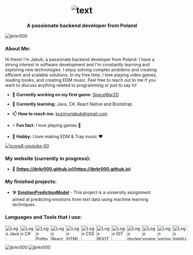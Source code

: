 <h1 align="center">
  <img src="https://github.com/JBRKR000/JBRKR000/assets/119077506/946028c6-65f1-4ad7-9c86-a11eec7f1bdd" alt="text"/>
</h1>
<h3 align="center">A passionate backend developer from Poland</h3>
<p align="left"><img src="https://komarev.com/ghpvc/?username=jbrkr000&label=Profile%20views&color=ff0000&style=flat" alt="jbrkr000"/> </p>
<h3 align="left">About Me:</h2> 

<p align="left">Hi there! I'm Jakub, a passionate backend developer from Poland. I have a strong interest in software development and I'm constantly learning and exploring new technologies. I enjoy solving complex problems and creating efficient and scalable solutions. In my free time, I love playing video games, reading books, and creating EDM music. Feel free to reach out to me if you want to discuss anything related to programming or just to say hi!</p>



- 🔭 **Currently working on my first game:** [SpaceWar2D](https://github.com/JBRKR000/SpaceWar2D)

- 🌱 **Currently learning:** Java, C#, React Native and Bootstrap

- 📫 **How to reach me:** kozimorjakub@gmail.com

- ⚡ **Fun fact:** I love playing games 🤪

- 🎵 **Hobby:** I love making EDM & Trap music ❤️

[![icons8-youtube-50](https://github.com/JBRKR000/JBRKR000/assets/119077506/418a6e5f-0974-4af4-96ad-517231585419)](https://www.youtube.com/@JBRKR) 

<h3 align="left">My website (currently in progress):</h3>

- 📡 **[https://jbrkr000.github.io](https://jbrkr000.github.io)**


<h3 align="left">My finished projects:</h3> 

- 🛠️ **[EmotionPredictionModel](https://github.com/JBRKR000/EmotionPredictionModel)** - This project is a university assignment aimed at predicting emotions from text data using machine learning techniques.

<p align="left">
</p>

<h3 align="left">Languages and Tools that I use:</h3> 
<div style="display: flex; align-items: center;">
<img src="https://cdn.jsdelivr.net/gh/devicons/devicon@latest/icons/java/java-original-wordmark.svg" alt="Logo Java" width="50" height="50">
<img src="https://cdn.jsdelivr.net/gh/devicons/devicon@latest/icons/csharp/csharp-original.svg" alt="Logo C#" width="50" height="50">
<img src="https://cdn.jsdelivr.net/gh/devicons/devicon@latest/icons/python/python-plain-wordmark.svg" alt="Logo Python" width="50" height="50">
<img src="https://cdn.jsdelivr.net/gh/devicons/devicon@latest/icons/react/react-original-wordmark.svg" alt="Logo React" width="50" height="50">
<img src="https://cdn.jsdelivr.net/gh/devicons/devicon@latest/icons/html5/html5-plain-wordmark.svg" alt="Logo HTML" width="50" height="50">
<img src="https://cdn.jsdelivr.net/gh/devicons/devicon@latest/icons/css3/css3-plain-wordmark.svg" alt="Logo CSS" width="50" height="50">
<img src="https://cdn.jsdelivr.net/gh/devicons/devicon@latest/icons/bootstrap/bootstrap-original-wordmark.svg" alt="Logo BOOTSTRAP" width="50" height="50">
<img src="https://cdn.jsdelivr.net/gh/devicons/devicon@latest/icons/git/git-original.svg" alt="Logo GIT" width="50" height="50">
<img src="https://cdn.jsdelivr.net/gh/devicons/devicon@latest/icons/docker/docker-plain-wordmark.svg" alt="Logo docker" width="50" height="50">
<img src="https://cdn.jsdelivr.net/gh/devicons/devicon@latest/icons/postgresql/postgresql-plain-wordmark.svg" alt="Logo postgresql" width="50" height="50">
<img src="https://cdn.jsdelivr.net/gh/devicons/devicon@latest/icons/spring/spring-original-wordmark.svg" alt="Logo spring" width="50" height="50">
<img src="https://cdn.jsdelivr.net/gh/devicons/devicon@latest/icons/intellij/intellij-original.svg" alt="Logo IntelliJ" width="50" height="50"> 
<br></br>
</div>
    
<p><img align="left" src="https://github-readme-stats.vercel.app/api/top-langs?username=jbrkr000&show_icons=true&locale=en&layout=compact&bg_color=000000&text_color=ffffff" alt="jbrkr000" /></p>
<p><img align="left" src="https://github-readme-stats.vercel.app/api?username=jbrkr000&show_icons=true&locale=en&bg_color=000000&text_color=ffffff" alt="jbrkr000" /></p>








